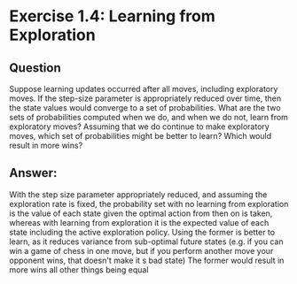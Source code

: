 # Exercise 1.4: Learning from Exploration   

## Question
Suppose learning updates occurred after all moves, including exploratory
moves. If the step-size parameter is appropriately reduced over time, then the state values would converge to a set
of probabilities. What are the two sets of probabilities computed when we do, and when we do not, learn from
exploratory moves? Assuming that we do continue to make exploratory moves, which set of probabilities might be
better to learn? Which would result in more wins?

## Answer:
With the step size parameter appropriately reduced, and assuming the exploration rate is fixed, the probability set
with no learning from exploration is the value of each state given the optimal action from then on is taken, whereas
with learning from exploration it is the expected value of each state including the active exploration policy.
Using the former is better to learn, as it reduces variance from sub-optimal future states (e.g. if you can win a
game of chess in one move, but if you perform another move your opponent wins, that doesn't make it s bad state)
The former would result in more wins all other things being equal